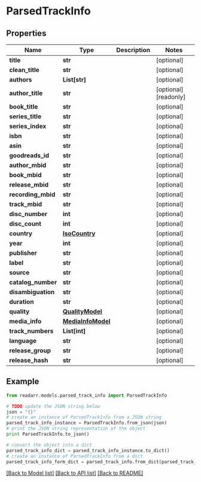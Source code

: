 # ParsedTrackInfo


## Properties
Name | Type | Description | Notes
------------ | ------------- | ------------- | -------------
**title** | **str** |  | [optional] 
**clean_title** | **str** |  | [optional] 
**authors** | **List[str]** |  | [optional] 
**author_title** | **str** |  | [optional] [readonly] 
**book_title** | **str** |  | [optional] 
**series_title** | **str** |  | [optional] 
**series_index** | **str** |  | [optional] 
**isbn** | **str** |  | [optional] 
**asin** | **str** |  | [optional] 
**goodreads_id** | **str** |  | [optional] 
**author_mbid** | **str** |  | [optional] 
**book_mbid** | **str** |  | [optional] 
**release_mbid** | **str** |  | [optional] 
**recording_mbid** | **str** |  | [optional] 
**track_mbid** | **str** |  | [optional] 
**disc_number** | **int** |  | [optional] 
**disc_count** | **int** |  | [optional] 
**country** | [**IsoCountry**](IsoCountry.md) |  | [optional] 
**year** | **int** |  | [optional] 
**publisher** | **str** |  | [optional] 
**label** | **str** |  | [optional] 
**source** | **str** |  | [optional] 
**catalog_number** | **str** |  | [optional] 
**disambiguation** | **str** |  | [optional] 
**duration** | **str** |  | [optional] 
**quality** | [**QualityModel**](QualityModel.md) |  | [optional] 
**media_info** | [**MediaInfoModel**](MediaInfoModel.md) |  | [optional] 
**track_numbers** | **List[int]** |  | [optional] 
**language** | **str** |  | [optional] 
**release_group** | **str** |  | [optional] 
**release_hash** | **str** |  | [optional] 

## Example

```python
from readarr.models.parsed_track_info import ParsedTrackInfo

# TODO update the JSON string below
json = "{}"
# create an instance of ParsedTrackInfo from a JSON string
parsed_track_info_instance = ParsedTrackInfo.from_json(json)
# print the JSON string representation of the object
print ParsedTrackInfo.to_json()

# convert the object into a dict
parsed_track_info_dict = parsed_track_info_instance.to_dict()
# create an instance of ParsedTrackInfo from a dict
parsed_track_info_form_dict = parsed_track_info.from_dict(parsed_track_info_dict)
```
[[Back to Model list]](../README.md#documentation-for-models) [[Back to API list]](../README.md#documentation-for-api-endpoints) [[Back to README]](../README.md)


